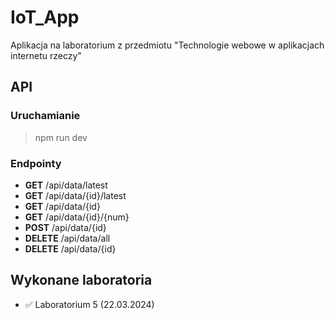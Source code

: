 # IoT_App
Aplikacja na laboratorium z przedmiotu "Technologie webowe w aplikacjach internetu rzeczy"

## API
### Uruchamianie
> npm run dev

### Endpointy
* **GET** /api/data/latest
* **GET** /api/data/{id}/latest
* **GET** /api/data/{id}
* **GET** /api/data/{id}/{num}
* **POST** /api/data/{id}
* **DELETE** /api/data/all
* **DELETE** /api/data/{id}

## Wykonane laboratoria
* :white_check_mark: Laboratorium 5 (22.03.2024)